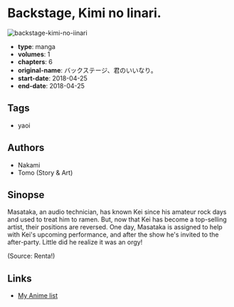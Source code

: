 # Backstage, Kimi no Iinari.

![backstage-kimi-no-iinari](https://cdn.myanimelist.net/images/manga/1/239465.jpg)

-   **type**: manga
-   **volumes**: 1
-   **chapters**: 6
-   **original-name**: バックステージ、君のいいなり。
-   **start-date**: 2018-04-25
-   **end-date**: 2018-04-25

## Tags

-   yaoi

## Authors

-   Nakami
-   Tomo (Story & Art)

## Sinopse

Masataka, an audio technician, has known Kei since his amateur rock days and used to treat him to ramen. But, now that Kei has become a top-selling artist, their positions are reversed. One day, Masataka is assigned to help with Kei's upcoming performance, and after the show he's invited to the after-party. Little did he realize it was an orgy!

(Source: Renta!)

## Links

-   [My Anime list](https://myanimelist.net/manga/132516/Backstage_Kimi_no_Iinari)

